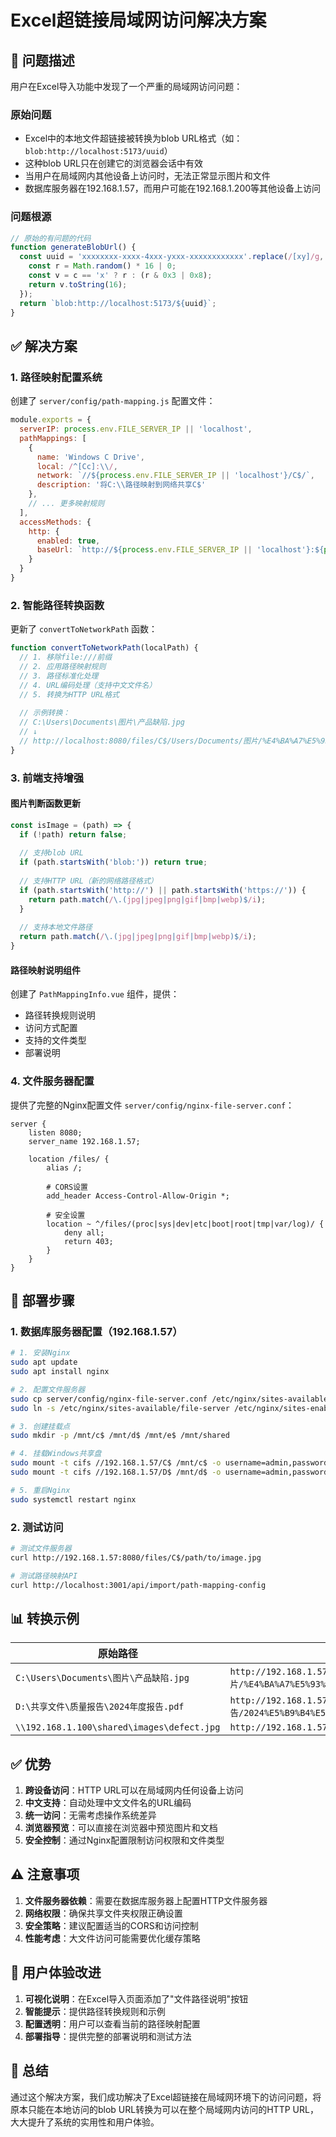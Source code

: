 # Excel超链接局域网访问解决方案

## 🚨 问题描述

用户在Excel导入功能中发现了一个严重的局域网访问问题：

### 原始问题
- Excel中的本地文件超链接被转换为blob URL格式（如：`blob:http://localhost:5173/uuid`）
- 这种blob URL只在创建它的浏览器会话中有效
- 当用户在局域网内其他设备上访问时，无法正常显示图片和文件
- 数据库服务器在192.168.1.57，而用户可能在192.168.1.200等其他设备上访问

### 问题根源
```javascript
// 原始的有问题的代码
function generateBlobUrl() {
  const uuid = 'xxxxxxxx-xxxx-4xxx-yxxx-xxxxxxxxxxxx'.replace(/[xy]/g, function(c) {
    const r = Math.random() * 16 | 0;
    const v = c == 'x' ? r : (r & 0x3 | 0x8);
    return v.toString(16);
  });
  return `blob:http://localhost:5173/${uuid}`;
}
```

## ✅ 解决方案

### 1. 路径映射配置系统

创建了 `server/config/path-mapping.js` 配置文件：

```javascript
module.exports = {
  serverIP: process.env.FILE_SERVER_IP || 'localhost',
  pathMappings: [
    {
      name: 'Windows C Drive',
      local: /^[Cc]:\\/,
      network: `//${process.env.FILE_SERVER_IP || 'localhost'}/C$/`,
      description: '将C:\\路径映射到网络共享C$'
    },
    // ... 更多映射规则
  ],
  accessMethods: {
    http: {
      enabled: true,
      baseUrl: `http://${process.env.FILE_SERVER_IP || 'localhost'}:${process.env.FILE_SERVER_PORT || 8080}/files`
    }
  }
}
```

### 2. 智能路径转换函数

更新了 `convertToNetworkPath` 函数：

```javascript
function convertToNetworkPath(localPath) {
  // 1. 移除file:///前缀
  // 2. 应用路径映射规则
  // 3. 路径标准化处理
  // 4. URL编码处理（支持中文文件名）
  // 5. 转换为HTTP URL格式
  
  // 示例转换：
  // C:\Users\Documents\图片\产品缺陷.jpg
  // ↓
  // http://localhost:8080/files/C$/Users/Documents/图片/%E4%BA%A7%E5%93%81%E7%BC%BA%E9%99%B7.jpg
}
```

### 3. 前端支持增强

#### 图片判断函数更新
```javascript
const isImage = (path) => {
  if (!path) return false;
  
  // 支持blob URL
  if (path.startsWith('blob:')) return true;
  
  // 支持HTTP URL（新的网络路径格式）
  if (path.startsWith('http://') || path.startsWith('https://')) {
    return path.match(/\.(jpg|jpeg|png|gif|bmp|webp)$/i);
  }
  
  // 支持本地文件路径
  return path.match(/\.(jpg|jpeg|png|gif|bmp|webp)$/i);
}
```

#### 路径映射说明组件
创建了 `PathMappingInfo.vue` 组件，提供：
- 路径转换规则说明
- 访问方式配置
- 支持的文件类型
- 部署说明

### 4. 文件服务器配置

提供了完整的Nginx配置文件 `server/config/nginx-file-server.conf`：

```nginx
server {
    listen 8080;
    server_name 192.168.1.57;
    
    location /files/ {
        alias /;
        
        # CORS设置
        add_header Access-Control-Allow-Origin *;
        
        # 安全设置
        location ~ ^/files/(proc|sys|dev|etc|boot|root|tmp|var/log)/ {
            deny all;
            return 403;
        }
    }
}
```

## 🔧 部署步骤

### 1. 数据库服务器配置（192.168.1.57）

```bash
# 1. 安装Nginx
sudo apt update
sudo apt install nginx

# 2. 配置文件服务器
sudo cp server/config/nginx-file-server.conf /etc/nginx/sites-available/file-server
sudo ln -s /etc/nginx/sites-available/file-server /etc/nginx/sites-enabled/

# 3. 创建挂载点
sudo mkdir -p /mnt/c$ /mnt/d$ /mnt/e$ /mnt/shared

# 4. 挂载Windows共享盘
sudo mount -t cifs //192.168.1.57/C$ /mnt/c$ -o username=admin,password=xxx
sudo mount -t cifs //192.168.1.57/D$ /mnt/d$ -o username=admin,password=xxx

# 5. 重启Nginx
sudo systemctl restart nginx
```

### 2. 测试访问

```bash
# 测试文件服务器
curl http://192.168.1.57:8080/files/C$/path/to/image.jpg

# 测试路径映射API
curl http://localhost:3001/api/import/path-mapping-config
```

## 📊 转换示例

| 原始路径 | 转换后的HTTP URL |
|---------|-----------------|
| `C:\Users\Documents\图片\产品缺陷.jpg` | `http://192.168.1.57:8080/files/C$/Users/Documents/图片/%E4%BA%A7%E5%93%81%E7%BC%BA%E9%99%B7.jpg` |
| `D:\共享文件\质量报告\2024年度报告.pdf` | `http://192.168.1.57:8080/files/D$/共享文件/质量报告/2024%E5%B9%B4%E5%BA%A6%E6%8A%A5%E5%91%8A.pdf` |
| `\\192.168.1.100\shared\images\defect.jpg` | `http://192.168.1.57:8080/files/shared/images/defect.jpg` |

## ✅ 优势

1. **跨设备访问**：HTTP URL可以在局域网内任何设备上访问
2. **中文支持**：自动处理中文文件名的URL编码
3. **统一访问**：无需考虑操作系统差异
4. **浏览器预览**：可以直接在浏览器中预览图片和文档
5. **安全控制**：通过Nginx配置限制访问权限和文件类型

## ⚠️ 注意事项

1. **文件服务器依赖**：需要在数据库服务器上配置HTTP文件服务器
2. **网络权限**：确保共享文件夹权限正确设置
3. **安全策略**：建议配置适当的CORS和访问控制
4. **性能考虑**：大文件访问可能需要优化缓存策略

## 🎯 用户体验改进

1. **可视化说明**：在Excel导入页面添加了"文件路径说明"按钮
2. **智能提示**：提供路径转换规则和示例
3. **配置透明**：用户可以查看当前的路径映射配置
4. **部署指导**：提供完整的部署说明和测试方法

## 📝 总结

通过这个解决方案，我们成功解决了Excel超链接在局域网环境下的访问问题，将原本只能在本地访问的blob URL转换为可以在整个局域网内访问的HTTP URL，大大提升了系统的实用性和用户体验。
